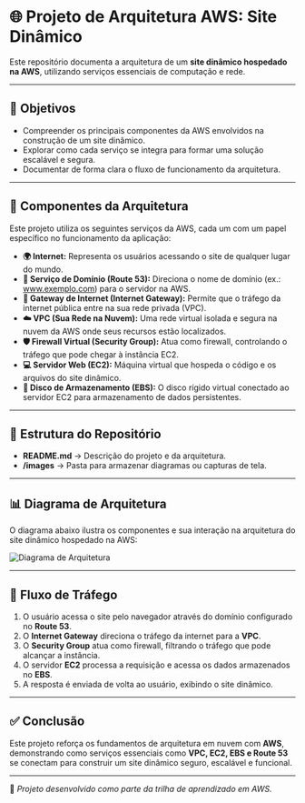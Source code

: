 # 🌐 Projeto de Arquitetura AWS: Site Dinâmico  

Este repositório documenta a arquitetura de um **site dinâmico hospedado na AWS**, utilizando serviços essenciais de computação e rede.  

---

## 🎯 Objetivos  

- Compreender os principais componentes da AWS envolvidos na construção de um site dinâmico.  
- Explorar como cada serviço se integra para formar uma solução escalável e segura.  
- Documentar de forma clara o fluxo de funcionamento da arquitetura.  

---

## 📝 Componentes da Arquitetura  

Este projeto utiliza os seguintes serviços da AWS, cada um com um papel específico no funcionamento da aplicação:  

- **🌍 Internet:** Representa os usuários acessando o site de qualquer lugar do mundo.  
- **🔗 Serviço de Domínio (Route 53):** Direciona o nome de domínio (ex.: www.exemplo.com) para o servidor na AWS.  
- **🚪 Gateway de Internet (Internet Gateway):** Permite que o tráfego da internet pública entre na sua rede privada (VPC).  
- **☁️ VPC (Sua Rede na Nuvem):** Uma rede virtual isolada e segura na nuvem da AWS onde seus recursos estão localizados.  
- **🛡️ Firewall Virtual (Security Group):** Atua como firewall, controlando o tráfego que pode chegar à instância EC2.  
- **💻 Servidor Web (EC2):** Máquina virtual que hospeda o código e os arquivos do site dinâmico.  
- **💾 Disco de Armazenamento (EBS):** O disco rígido virtual conectado ao servidor EC2 para armazenamento de dados persistentes.  

---

## 📂 Estrutura do Repositório  

- **README.md** → Descrição do projeto e da arquitetura.  
- **/images** → Pasta para armazenar diagramas ou capturas de tela.  

---

## 📊 Diagrama de Arquitetura  

O diagrama abaixo ilustra os componentes e sua interação na arquitetura do site dinâmico hospedado na AWS:  

![Diagrama de Arquitetura](./diagrama.png)  

---

## 🔄 Fluxo de Tráfego  

1. O usuário acessa o site pelo navegador através do domínio configurado no **Route 53**.  
2. O **Internet Gateway** direciona o tráfego da internet para a **VPC**.  
3. O **Security Group** atua como firewall, filtrando o tráfego que pode alcançar a instância.  
4. O servidor **EC2** processa a requisição e acessa os dados armazenados no **EBS**.  
5. A resposta é enviada de volta ao usuário, exibindo o site dinâmico.  

---

## ✅ Conclusão  

Este projeto reforça os fundamentos de arquitetura em nuvem com **AWS**, demonstrando como serviços essenciais como **VPC, EC2, EBS e Route 53** se conectam para construir um site dinâmico seguro, escalável e funcional.  

---

🔗 *Projeto desenvolvido como parte da trilha de aprendizado em AWS.*  

